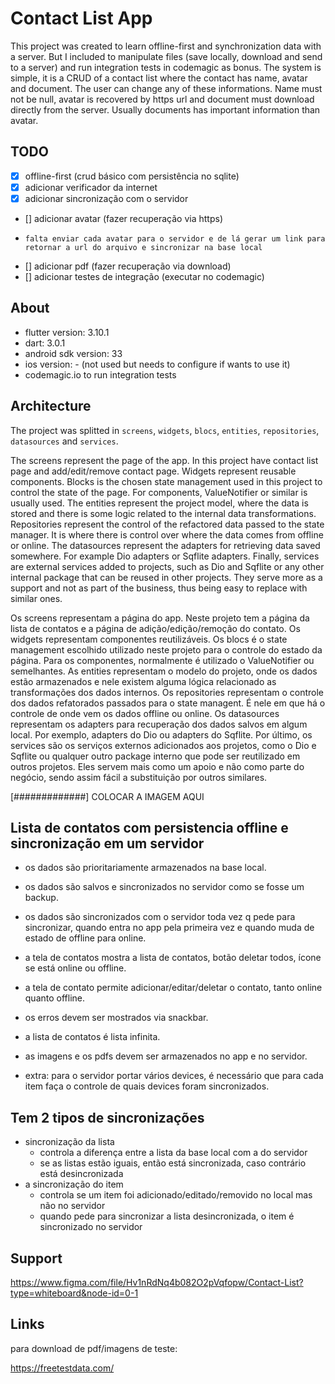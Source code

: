 # Contact List App

This project was created to learn offline-first and synchronization data with a server.
But I included to manipulate files (save locally, download and send to a server) and run integration tests in codemagic as bonus.
The system is simple, it is a CRUD of a contact list where the contact has name, avatar and document. The user can change any of these informations. Name must not be null, avatar is recovered by https url and document must download directly from the server. Usually documents has important information than avatar.

## TODO

- [x] offline-first (crud básico com persistência no sqlite)
- [x] adicionar verificador da internet
- [x] adicionar sincronização com o servidor
- [] adicionar avatar (fazer recuperação via https)
-     falta enviar cada avatar para o servidor e de lá gerar um link para retornar a url do arquivo e sincronizar na base local
- [] adicionar pdf (fazer recuperação via download)
- [] adicionar testes de integração (executar no codemagic)

## About

- flutter version: 3.10.1
- dart: 3.0.1
- android sdk version: 33
- ios version: - (not used but needs to configure if wants to use it)
- codemagic.io to run integration tests

## Architecture

The project was splitted in `screens`, `widgets`, `blocs`, `entities`, `repositories`, `datasources` and `services`.


The screens represent the page of the app. In this project have contact list page and add/edit/remove contact page.
Widgets represent reusable components.
Blocks is the chosen state management used in this project to control the state of the page. For components, ValueNotifier or similar is usually used.
The entities represent the project model, where the data is stored and there is some logic related to the internal data transformations.
Repositories represent the control of the refactored data passed to the state manager. It is where there is control over where the data comes from offline or online.
The datasources represent the adapters for retrieving data saved somewhere. For example Dio adapters or Sqflite adapters.
Finally, services are external services added to projects, such as Dio and Sqflite or any other internal package that can be reused in other projects. They serve more as a support and not as part of the business, thus being easy to replace with similar ones.

Os screens representam a página do app. Neste projeto tem a página da lista de contatos e a página de adição/edição/remoção do contato.
Os widgets representam componentes reutilizáveis.
Os blocs é o state management escolhido utilizado neste projeto para o controle do estado da página. Para os componentes, normalmente é utilizado o ValueNotifier ou semelhantes.
As entities representam o modelo do projeto, onde os dados estão armazenados e nele existem alguma lógica relacionado as transformações dos dados internos.
Os repositories representam o controle dos dados refatorados passados para o state managent. É nele em que há o controle de onde vem os dados offline ou online.
Os datasources representam os adapters para recuperação dos dados salvos em algum local. Por exemplo, adapters do Dio ou adapters do Sqflite.
Por último, os services são os serviços externos adicionados aos projetos, como o Dio e Sqflite ou qualquer outro package interno que pode ser reutilizado em outros projetos. Eles servem mais como um apoio e não como parte do negócio, sendo assim fácil a substituição por outros similares.

[#############] COLOCAR A IMAGEM AQUI


## Lista de contatos com persistencia offline e sincronização em um servidor

- os dados são prioritariamente armazenados na base local.
- os dados são salvos e sincronizados no servidor como se fosse um backup.
- os dados são sincronizados com o servidor toda vez q pede para sincronizar, quando entra no app pela primeira vez e quando muda de estado de offline para online.
- a tela de contatos mostra a lista de contatos, botão deletar todos, ícone se está online ou offline.
- a tela de contato permite adicionar/editar/deletar o contato, tanto online quanto offline.
- os erros devem ser mostrados via snackbar.
- a lista de contatos é lista infinita.
- as imagens e os pdfs devem ser armazenados no app e no servidor.

- extra: para o servidor portar vários devices, é necessário que para cada item faça o controle de quais devices foram sincronizados.

## Tem 2 tipos de sincronizações
- sincronização da lista
  - controla a diferença entre a lista da base local com a do servidor
  - se as listas estão iguais, então está sincronizada, caso contrário está desincronizada
- a sincronização do item
  - controla se um item foi adicionado/editado/removido no local mas não no servidor
  - quando pede para sincronizar a lista desincronizada, o item é sincronizado no servidor

## Support

https://www.figma.com/file/Hv1nRdNq4b082O2pVqfopw/Contact-List?type=whiteboard&node-id=0-1

## Links

para download de pdf/imagens de teste:

https://freetestdata.com/